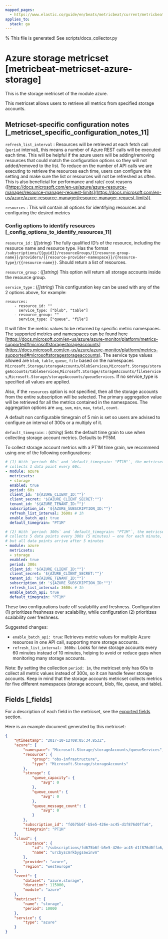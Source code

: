 ```yaml
---
mapped_pages:
  - https://www.elastic.co/guide/en/beats/metricbeat/current/metricbeat-metricset-azure-storage.html
applies_to:
  stack: ga
---
```


% This file is generated! See scripts/docs_collector.py

# Azure storage metricset [metricbeat-metricset-azure-storage]

This is the storage metricset of the module azure.

This metricset allows users to retrieve all metrics from specified storage accounts.

## Metricset-specific configuration notes [_metricset_specific_configuration_notes_11]

`refresh_list_interval`
:   Resources will be retrieved at each fetch call (`period` interval), this means a number of Azure REST calls will be executed each time. This will be helpful if the azure users will be adding/removing resources that could match the configuration options so they will not added/removed to the list. To reduce on the number of API calls we are executing to retrieve the resources each time, users can configure this setting and make sure the list or resources will not be refreshed as often. This is also beneficial for performance and rate/ cost reasons ([https://docs.microsoft.com/en-us/azure/azure-resource-manager/resource-manager-request-limits](https://docs.microsoft.com/en-us/azure/azure-resource-manager/resource-manager-request-limits)).

`resources`
:   This will contain all options for identifying resources and configuring the desired metrics

### Config options to identify resources [_config_options_to_identify_resources_11]

`resource_id`
:   (*[]string*) The fully qualified ID’s of the resource, including the resource name and resource type. Has the format `/subscriptions/{{guid}}/resourceGroups/{{resource-group-name}}/providers/{{resource-provider-namespace}}/{resource-type}/{{resource-name}}`. Should return a list of resources.

`resource_group`
:   (*[]string*) This option will return all storage accounts inside the resource group.

`service_type`
:   (*[]string*) This configuration key can be used with any of the 2 options above, for example:

```
resources:
    - resource_id: ""
      service_type: ["blob", "table"]
    - resource_group: ""
      service_type: ["queue", "file"]
```

It will filter the metric values to be returned by specific metric namespaces. The supported metrics and namespaces can be found here [https://docs.microsoft.com/en-us/azure/azure-monitor/platform/metrics-supported#microsoftstoragestorageaccounts](https://docs.microsoft.com/en-us/azure/azure-monitor/platform/metrics-supported#microsoftstoragestorageaccounts). The service type values allowed are `blob`, `table`, `queue`, `file` based on the namespaces  `Microsoft.Storage/storageAccounts/blobServices`,`Microsoft.Storage/storageAccounts/tableServices`,`Microsoft.Storage/storageAccounts/fileServices`,`Microsoft.Storage/storageAccounts/queueServices`. If no service_type is specified all values are applied.

Also, if the `resources` option is not specified, then all the storage accounts from the entire subscription will be selected. The primary aggregation value will be retrieved for all the metrics contained in the namespaces. The aggregation options are `avg`, `sum`, `min`, `max`, `total`, `count`.

A default non configurable timegrain of 5 min is set so users are advised to configure an interval of 300s or  a multiply of it.

`default_timegrain`:
:   (*string*) Sets the default time grain to use when collecting storage account metrics. Defaults to PT5M.

To collect storage account metrics with a PT1M time grain, we recommend using one of the following configurations:

```yaml
# (1) With `period: 60s` and `default_timegrain: "PT1M"`, the metricset 
# collects 1 data point every 60s.
- module: azure
  metricsets:
  - storage
  enabled: true
  period: 60s
  client_id: '${AZURE_CLIENT_ID:""}'
  client_secret: '${AZURE_CLIENT_SECRET:""}'
  tenant_id: '${AZURE_TENANT_ID:""}'
  subscription_id: '${AZURE_SUBSCRIPTION_ID:""}'
  refresh_list_interval: 3600s # 1h
  enable_batch_api: true
  default_timegrain: "PT1M"
```

```yaml
# (2) With `period: 300s` and `default_timegrain: "PT1M"`, the metricset
# collects 5 data points every 300s (5 minutes) — one for each minute, 
# but all data points arrive after 5 minutes
- module: azure
  metricsets:
  - storage
  enabled: true
  period: 300s
  client_id: '${AZURE_CLIENT_ID:""}'
  client_secret: '${AZURE_CLIENT_SECRET:""}'
  tenant_id: '${AZURE_TENANT_ID:""}'
  subscription_id: '${AZURE_SUBSCRIPTION_ID:""}'
  refresh_list_interval: 3600s # 1h
  enable_batch_api: true
  default_timegrain: "PT1M"
```

These two configurations trade off scalability and freshness. Configuration (1) prioritizes freshness over scalability, while configuration (2) prioritizes scalability over freshness.

Suggested changes:

- `enable_batch_api: true`: Retrieves metric values for multiple Azure resources in one API call, supporting more storage accounts.
- `refresh_list_interval: 3600s`: Looks for new storage accounts every 60 minutes instead of 10 minutes, helping to avoid or reduce gaps when monitoring many storage accounts.

Note: By setting the collection `period: 1m`, the metricset only has 60s to collect all metric values instead of 300s, so it can handle fewer storage accounts. Keep in mind that the storage accounts metricset collects metrics for five different namespaces (storage account, blob, file, queue, and table).

## Fields [_fields]

For a description of each field in the metricset, see the [exported fields](/reference/metricbeat/exported-fields-azure.md) section.

Here is an example document generated by this metricset:

```json
{
    "@timestamp": "2017-10-12T08:05:34.853Z",
    "azure": {
        "namespace": "Microsoft.Storage/storageAccounts/queueServices",
        "resource": {
            "group": "obs-infrastructure",
            "type": "Microsoft.Storage/storageAccounts"
        },
        "storage": {
            "queue_capacity": {
                "avg": 0
            },
            "queue_count": {
                "avg": 0
            },
            "queue_message_count": {
                "avg": 0
            }
        },
        "subscription_id": "fd675b6f-b5e5-426e-ac45-d1f876d0ffa6",
        "timegrain": "PT1H"
    },
    "cloud": {
        "instance": {
            "id": "/subscriptions/fd675b6f-b5e5-426e-ac45-d1f876d0ffa6/resourceGroups/obs-infrastructure/providers/Microsoft.Storage/storageAccounts/urcbyscmrkbygsawinvm/queueServices/default",
            "name": "urcbyscmrkbygsawinvm"
        },
        "provider": "azure",
        "region": "westeurope"
    },
    "event": {
        "dataset": "azure.storage",
        "duration": 115000,
        "module": "azure"
    },
    "metricset": {
        "name": "storage",
        "period": 10000
    },
    "service": {
        "type": "azure"
    }
}
```
